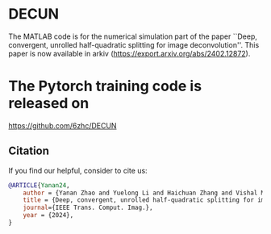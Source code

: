 # DECUN
The MATLAB code is for the numerical simulation part of the paper ``Deep, convergent, unrolled half-quadratic splitting for image deconvolution''. This paper is now available in arkiv (https://export.arxiv.org/abs/2402.12872). 

# The Pytorch training code is released on 

https://github.com/6zhc/DECUN

## Citation
If you find our helpful, consider to cite us:

```bibtex
@ARTICLE{Yanan24,
    author = {Yanan Zhao and Yuelong Li and Haichuan Zhang and Vishal Monga and Yonina C. Eldar},
    title = {Deep, convergent, unrolled half-quadratic splitting for image deconvolution},
    journal={IEEE Trans. Comput. Imag.},
    year = {2024},
}
```
